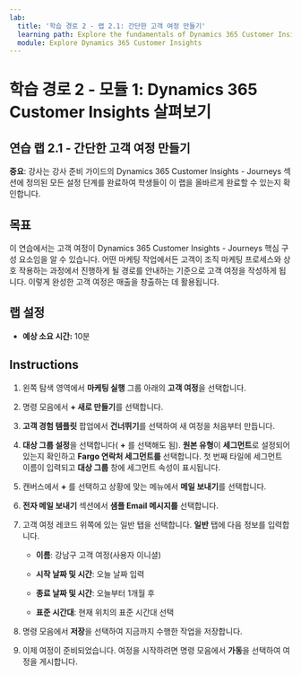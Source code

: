 ```yaml
---
lab:
  title: '학습 경로 2 - 랩 2.1: 간단한 고객 여정 만들기'
  learning path: Explore the fundamentals of Dynamics 365 Customer Insights
  module: Explore Dynamics 365 Customer Insights
---
```


학습 경로 2 - 모듈 1: Dynamics 365 Customer Insights 살펴보기
========================

## 연습 랩 2.1 - 간단한 고객 여정 만들기

**중요**: 강사는 강사 준비 가이드의 Dynamics 365 Customer Insights - Journeys 섹션에 정의된 모든 설정 단계를 완료하여 학생들이 이 랩을 올바르게 완료할 수 있는지 확인합니다.   

## 목표

이 연습에서는 고객 여정이 Dynamics 365 Customer Insights - Journeys 핵심 구성 요소임을 알 수 있습니다. 어떤 마케팅 작업에서든 고객이 조직 마케팅 프로세스와 상호 작용하는 과정에서 진행하게 될 경로를 안내하는 기준으로 고객 여정을 작성하게 됩니다. 이렇게 완성한 고객 여정은 매출을 창출하는 데 활용됩니다. 

## 랩 설정

  - **예상 소요 시간:** 10분

## Instructions
1. 왼쪽 탐색 영역에서 **마케팅 실행** 그룹 아래의 **고객 여정**을 선택합니다.

2. 명령 모음에서 **+ 새로 만들기**를 선택합니다.

3. **고객 경험 템플릿** 팝업에서 **건너뛰기**를 선택하여 새 여정을 처음부터 만듭니다.
4. **대상 그룹 설정**을 선택합니다( **+** 를 선택해도 됨). **원본 유형**이 **세그먼트**로 설정되어 있는지 확인하고 **Fargo 연락처 세그먼트를** 선택합니다. 첫 번째 타일에 세그먼트 이름이 입력되고 **대상 그룹** 창에 세그먼트 속성이 표시됩니다.

5. 캔버스에서 **+** 를 선택하고 상황에 맞는 메뉴에서 **메일 보내기**를 선택합니다.

6. **전자 메일 보내기** 섹션에서 **샘플 Email 메시지를** 선택합니다.

7. 고객 여정 레코드 위쪽에 있는 일반 탭을 선택합니다. **일반** 탭에 다음 정보를 입력합니다.

    - **이름**: 강남구 고객 여정(사용자 이니셜) 

    - **시작 날짜 및 시간**: 오늘 날짜 입력

    - **종료 날짜 및 시간**: 오늘부터 1개월 후

    - **표준 시간대**: 현재 위치의 표준 시간대 선택

8. 명령 모음에서 **저장**을 선택하여 지금까지 수행한 작업을 저장합니다.

9. 이제 여정이 준비되었습니다. 여정을 시작하려면 명령 모음에서 **가동**을 선택하여 여정을 게시합니다.

